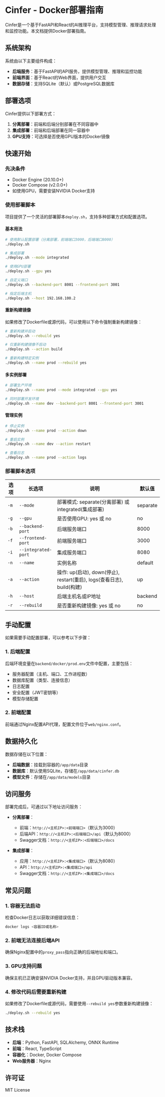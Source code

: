 # Cinfer - Docker部署指南

Cinfer是一个基于FastAPI和React的AI推理平台，支持模型管理、推理请求处理和监控功能。本文档提供Docker部署指南。

## 系统架构

系统由以下主要组件构成：

- **后端服务**：基于FastAPI的API服务，提供模型管理、推理和监控功能
- **前端界面**：基于React的Web界面，提供用户交互
- **数据存储**：支持SQLite（默认）或PostgreSQL数据库

## 部署选项

Cinfer提供以下部署方式：

1. **分离部署**：前端和后端分别部署在不同容器中
2. **集成部署**：前端和后端部署在同一容器中
3. **GPU支持**：可选择是否使用GPU版本的Docker镜像

## 快速开始

### 先决条件

- Docker Engine (20.10.0+)
- Docker Compose (v2.0.0+)
- 如使用GPU，需要安装NVIDIA Docker支持

### 使用部署脚本

项目提供了一个灵活的部署脚本`deploy.sh`，支持多种部署方式和配置选项。

#### 基本用法

```bash
# 使用默认配置部署（分离部署，前端端口3000，后端端口8000）
./deploy.sh

# 集成部署
./deploy.sh --mode integrated

# 使用GPU部署
./deploy.sh --gpu yes

# 自定义端口
./deploy.sh --backend-port 8001 --frontend-port 3001

# 指定后端主机
./deploy.sh --host 192.168.100.2
```

#### 重新构建镜像

如果修改了Dockerfile或源代码，可以使用以下命令强制重新构建镜像：

```bash
# 重新构建并启动
./deploy.sh --rebuild yes

# 仅重新构建镜像不启动
./deploy.sh --action build

# 重新构建特定实例
./deploy.sh --name prod --rebuild yes
```

#### 多实例部署

```bash
# 部署生产环境
./deploy.sh --name prod --mode integrated --gpu yes

# 同时部署开发环境
./deploy.sh --name dev --backend-port 8001 --frontend-port 3001
```

#### 管理实例

```bash
# 停止实例
./deploy.sh --name prod --action down

# 重启实例
./deploy.sh --name dev --action restart

# 查看日志
./deploy.sh --name prod --action logs
```

### 部署脚本选项

| 选项 | 长选项 | 说明 | 默认值 |
|------|--------|------|--------|
| `-m` | `--mode` | 部署模式: separate(分离部署) 或 integrated(集成部署) | separate |
| `-g` | `--gpu` | 是否使用GPU: yes 或 no | no |
| `-b` | `--backend-port` | 后端服务端口 | 8000 |
| `-f` | `--frontend-port` | 前端服务端口 | 3000 |
| `-i` | `--integrated-port` | 集成服务端口 | 8080 |
| `-n` | `--name` | 实例名称 | default |
| `-a` | `--action` | 操作: up(启动), down(停止), restart(重启), logs(查看日志), build(构建) | up |
| `-h` | `--host` | 后端主机名或IP地址 | backend |
| `-r` | `--rebuild` | 是否重新构建镜像: yes 或 no | no |

## 手动配置

如果需要手动配置部署，可以参考以下步骤：

### 1. 后端配置

后端环境变量在`backend/docker/prod.env`文件中配置，主要包括：

- 服务器配置（主机、端口、工作进程数）
- 数据库配置（类型、连接信息）
- 日志配置
- 安全配置（JWT密钥等）
- 模型存储配置

### 2. 前端配置

前端通过Nginx配置API代理，配置文件位于`web/nginx.conf`。

## 数据持久化

数据存储在以下位置：

- **后端数据**：挂载到容器的`/app/data`目录
- **数据库**：默认使用SQLite，存储在`/app/data/cinfer.db`
- **模型文件**：存储在`/app/data/models`目录

## 访问服务

部署完成后，可通过以下地址访问服务：

- **分离部署**：
  - 前端：`http://<主机IP>:<前端端口>`（默认为3000）
  - 后端API：`http://<主机IP>:<后端端口>/api`（默认为8000）
  - Swagger文档：`http://<主机IP>:<后端端口>/docs`

- **集成部署**：
  - 应用：`http://<主机IP>:<集成端口>`（默认为8080）
  - API：`http://<主机IP>:<集成端口>/api`
  - Swagger文档：`http://<主机IP>:<集成端口>/docs`

## 常见问题

### 1. 容器无法启动

检查Docker日志以获取详细错误信息：

```bash
docker logs <容器ID或名称>
```

### 2. 前端无法连接后端API

确保Nginx配置中的`proxy_pass`指向正确的后端地址和端口。

### 3. GPU支持问题

确保主机已正确安装NVIDIA Docker支持，并且GPU驱动版本兼容。

### 4. 修改代码后需要重新构建

如果修改了Dockerfile或源代码，需要使用`--rebuild yes`参数重新构建镜像：

```bash
./deploy.sh --rebuild yes
```

## 技术栈

- **后端**：Python, FastAPI, SQLAlchemy, ONNX Runtime
- **前端**：React, TypeScript
- **容器化**：Docker, Docker Compose
- **Web服务器**：Nginx

## 许可证

MIT License 